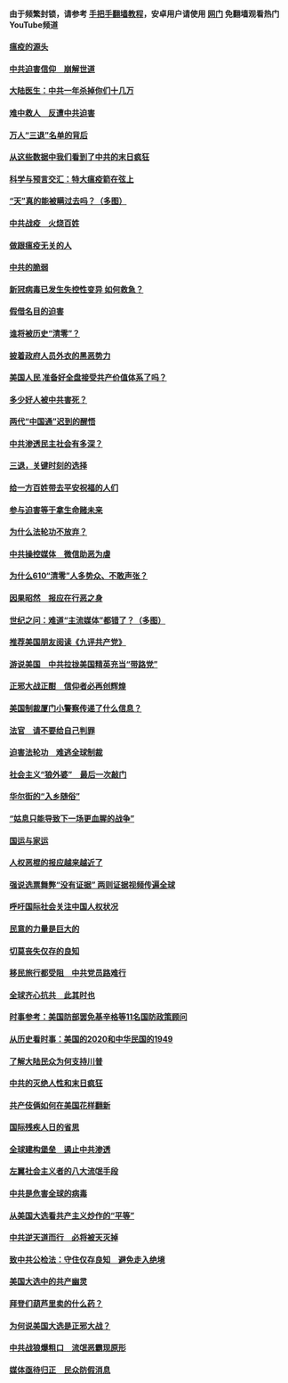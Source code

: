 #### 由于频繁封锁，请参考 [手把手翻墙教程](https://github.com/gfw-breaker/guides/wiki/)，安卓用户请使用 [网门](https://github.com/gfw-breaker/nogfw/blob/master/dl.md?t=01180500) 免翻墙观看热门YouTube频道 

#### [瘟疫的源头](../pages/251/418661.md?t=01180500) 

#### [中共迫害信仰　崩解世道](../pages/251/418691.md?t=01180500) 

#### [大陆医生：中共一年杀掉你们十几万](../pages/251/418670.md?t=01180500) 

#### [难中救人　反遭中共迫害](../pages/251/418414.md?t=01180500) 

#### [万人“三退”名单的背后](../pages/251/418505.md?t=01180500) 

#### [从这些数据中我们看到了中共的末日疯狂](../pages/251/418420.md?t=01180500) 

#### [科学与预言交汇：特大瘟疫箭在弦上](../pages/251/418266.md?t=01180500) 

#### [“天”真的能被瞒过去吗？（多图）](../pages/251/418308.md?t=01180500) 

#### [中共战疫　火烧百姓](../pages/251/418220.md?t=01180500) 

#### [做跟瘟疫无关的人](../pages/251/418171.md?t=01180500) 

#### [中共的脆弱](../pages/251/418196.md?t=01180500) 

#### [新冠病毒已发生失控性变异 如何救急？](../pages/251/418032.md?t=01180500) 

#### [假借名目的迫害](../pages/251/418055.md?t=01180500) 

#### [谁将被历史“清零”？](../pages/251/417485.md?t=01180500) 

#### [披着政府人员外衣的黑恶势力](../pages/251/417442.md?t=01180500) 

#### [美国人民 准备好全盘接受共产价值体系了吗？](../pages/251/417491.md?t=01180500) 

#### [多少好人被中共害死？](../pages/251/417144.md?t=01180500) 

#### [两代“中国通”迟到的醒悟](../pages/251/417064.md?t=01180500) 

#### [中共渗透民主社会有多深？](../pages/251/417063.md?t=01180500) 

#### [三退，关键时刻的选择](../pages/251/416969.md?t=01180500) 

#### [给一方百姓带去平安祝福的人们](../pages/251/416941.md?t=01180500) 

#### [参与迫害等于拿生命赌未来](../pages/251/416856.md?t=01180500) 

#### [为什么法轮功不放弃？](../pages/251/416864.md?t=01180500) 

#### [中共操控媒体　微信助恶为虐](../pages/251/416724.md?t=01180500) 

#### [为什么610“清零”人多势众、不敢声张？](../pages/251/416632.md?t=01180500) 

#### [因果昭然　报应在行恶之身](../pages/251/416582.md?t=01180500) 

#### [世纪之问：难道“主流媒体”都错了？（多图）](../pages/251/416571.md?t=01180500) 

#### [推荐美国朋友阅读《九评共产党》](../pages/251/416510.md?t=01180500) 

#### [游说美国　中共拉拢美国精英充当“带路党”](../pages/251/416529.md?t=01180500) 

#### [正邪大战正酣　信仰者必再创辉煌](../pages/251/416433.md?t=01180500) 

#### [美国制裁厦门小警察传递了什么信息？](../pages/251/416432.md?t=01180500) 

#### [法官　请不要给自己判罪](../pages/251/416379.md?t=01180500) 

#### [迫害法轮功　难逃全球制裁](../pages/251/416380.md?t=01180500) 

#### [社会主义“狼外婆”　最后一次敲门](../pages/251/416394.md?t=01180500) 

#### [华尔街的“入乡随俗”](../pages/251/416395.md?t=01180500) 

#### [“姑息只能导致下一场更血腥的战争”](../pages/251/416223.md?t=01180500) 

#### [国运与家运](../pages/251/416224.md?t=01180500) 

#### [人权恶棍的报应越来越近了](../pages/251/416276.md?t=01180500) 

#### [强说选票舞弊“没有证据” 两则证据视频传遍全球](../pages/251/416227.md?t=01180500) 

#### [呼吁国际社会关注中国人权状况](../pages/251/416135.md?t=01180500) 

#### [民意的力量是巨大的](../pages/251/416222.md?t=01180500) 

#### [切莫丧失仅存的良知](../pages/251/416134.md?t=01180500) 

#### [移民旅行都受阻　中共党员路难行](../pages/251/416033.md?t=01180500) 

#### [全球齐心抗共　此其时也](../pages/251/415989.md?t=01180500) 

#### [时事参考：美国防部罢免基辛格等11名国防政策顾问](../pages/251/415970.md?t=01180500) 

#### [从历史看时事：美国的2020和中华民国的1949](../pages/251/415949.md?t=01180500) 

#### [了解大陆民众为何支持川普](../pages/251/415950.md?t=01180500) 

#### [中共的灭绝人性和末日疯狂](../pages/251/415944.md?t=01180500) 

#### [共产伎俩如何在美国花样翻新](../pages/251/415908.md?t=01180500) 

#### [国际残疾人日的省思](../pages/251/415849.md?t=01180500) 

#### [全球建构堡垒　遏止中共渗透](../pages/251/415850.md?t=01180500) 

#### [左翼社会主义者的八大流氓手段](../pages/251/415802.md?t=01180500) 

#### [中共是危害全球的病毒](../pages/251/415569.md?t=01180500) 

#### [从美国大选看共产主义炒作的“平等”](../pages/251/415654.md?t=01180500) 

#### [中共逆天道而行　必将被天灭掉](../pages/251/415626.md?t=01180500) 

#### [致中共公检法：守住仅存良知　避免走入绝境](../pages/251/415627.md?t=01180500) 

#### [美国大选中的共产幽灵](../pages/251/415618.md?t=01180500) 

#### [拜登们葫芦里卖的什么药？](../pages/251/415531.md?t=01180500) 

#### [为何说美国大选是正邪大战？](../pages/251/415530.md?t=01180500) 

#### [中共战狼爆粗口　流氓恶霸现原形](../pages/251/415426.md?t=01180500) 

#### [媒体亟待归正　民众防假消息](../pages/251/415402.md?t=01180500) 

